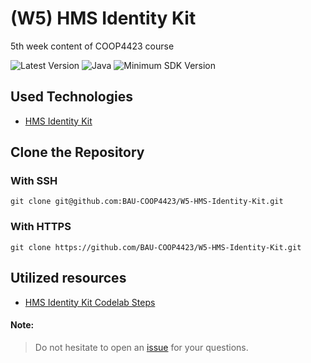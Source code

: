 # (W5) HMS Identity Kit
5th week content of COOP4423 course

![Latest Version](https://img.shields.io/badge/latestVersion-1.0-yellow) ![Java](https://img.shields.io/badge/language-java-blue) ![Minimum SDK Version](https://img.shields.io/badge/minSDK-21-orange)

## Used Technologies
- <a href="https://developer.huawei.com/consumer/en/hms/huawei-identitykit/" target="_blank">HMS Identity Kit</a>

## Clone the Repository

### With SSH
```
git clone git@github.com:BAU-COOP4423/W5-HMS-Identity-Kit.git
```

### With HTTPS
```
git clone https://github.com/BAU-COOP4423/W5-HMS-Identity-Kit.git
```

## Utilized resources
- <a href="https://developer.huawei.com/consumer/en/codelab/HMSIdentityKit/index.html#0">HMS Identity Kit Codelab Steps</a>





#### Note:
> Do not hesitate to open an <a href="https://github.com/BAU-COOP4423/W3-MVVM-Retrofit/issues" target="_blank">issue</a> for your questions.

